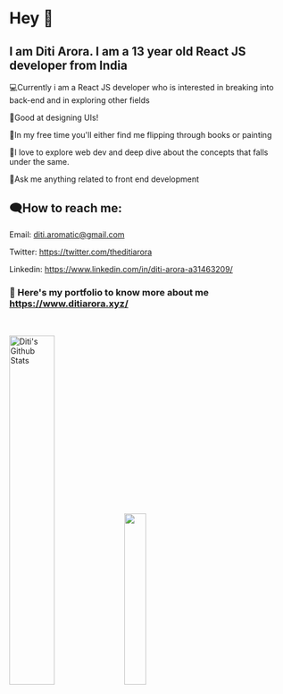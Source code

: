  # Hey 👋
 
## I am Diti Arora. I am a 13 year old React JS developer from India



💻Currently i am a React JS developer who is interested in breaking into back-end and in exploring other fields

🎨Good at designing UIs!

🌱In my free time you'll either find me flipping through books or painting 

📌I love to explore web dev and deep dive about the concepts that falls under the same.

💭Ask me anything related to front end development


## 🗨How to reach me:

Email: diti.aromatic@gmail.com

Twitter: https://twitter.com/theditiarora

Linkedin: https://www.linkedin.com/in/diti-arora-a31463209/
<br />


### 📍 Here's my portfolio to know more about me https://www.ditiarora.xyz/

<br />

<p>
 <img src="https://github-readme-stats.vercel.app/api?username=theditiarora&include_all_commits=true&count_private=true&show_icons=true&line_height=20&title_color=7A7ADB&icon_color=2234AE&text_color=D3D3D3&bg_color=0,000000,130F40" alt="Diti's Github Stats" width="40%" style="margin-right="40px"">
  <img src="https://github-readme-stats.vercel.app/api/top-langs/?username=theditiarora&theme=tokyonight&layout=compact" width="28%">
</p>




